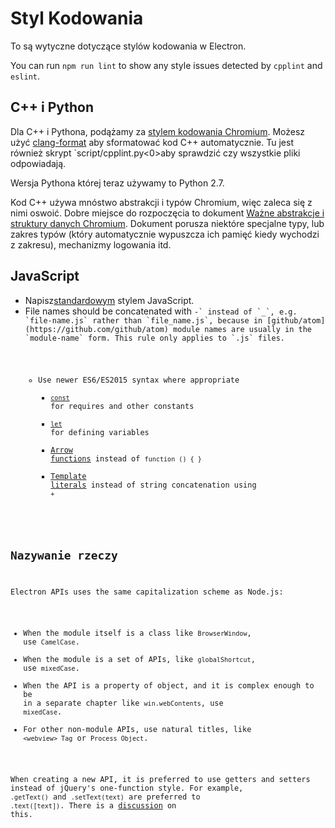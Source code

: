 # Styl Kodowania

To są wytyczne dotyczące stylów kodowania w Electron.

You can run `npm run lint` to show any style issues detected by `cpplint` and `eslint`.

## C++ i Python

Dla C++ i Pythona, podążamy za [stylem kodowania Chromium](https://www.chromium.org/developers/coding-style). Możesz użyć [clang-format](clang-format.md) aby sformatować kod C++ automatycznie. Tu jest również skrypt `script/cpplint.py<0>aby sprawdzić czy wszystkie pliki odpowiadają.</p>

<p>Wersja Pythona której teraz używamy to Python 2.7.</p>

<p>Kod C++ używa mnóstwo abstrakcji i typów Chromium, więc zaleca się z nimi oswoić. Dobre miejsce do rozpoczęcia to dokument <a href="https://www.chromium.org/developers/coding-style/important-abstractions-and-data-structures">Ważne abstrakcje i struktury danych Chromium</a>. Dokument porusza niektóre specjalne typy, lub zakres typów (który automatycznie wypuszcza ich pamięć kiedy wychodzi z zakresu), mechanizmy logowania itd.</p>

<h2>JavaScript</h2>

<ul>
<li>Napisz<a href="https://npm.im/standard">standardowym</a> stylem JavaScript.</li>
<li>File names should be concatenated with <code>-` instead of `_`, e.g. `file-name.js` rather than `file_name.js`, because in [github/atom](https://github.com/github/atom) module names are usually in the `module-name` form. This rule only applies to `.js` files.</li> 

* Use newer ES6/ES2015 syntax where appropriate 
  * [`const`](https://developer.mozilla.org/en-US/docs/Web/JavaScript/Reference/Statements/const) for requires and other constants
  * [`let`](https://developer.mozilla.org/en-US/docs/Web/JavaScript/Reference/Statements/let) for defining variables
  * [Arrow functions](https://developer.mozilla.org/en-US/docs/Web/JavaScript/Reference/Functions/Arrow_functions) instead of `function () { }`
  * [Template literals](https://developer.mozilla.org/en-US/docs/Web/JavaScript/Reference/Template_literals) instead of string concatenation using `+`</ul> 

## Nazywanie rzeczy

Electron APIs uses the same capitalization scheme as Node.js:

* When the module itself is a class like `BrowserWindow`, use `CamelCase`.
* When the module is a set of APIs, like `globalShortcut`, use `mixedCase`.
* When the API is a property of object, and it is complex enough to be in a separate chapter like `win.webContents`, use `mixedCase`.
* For other non-module APIs, use natural titles, like `<webview> Tag` or `Process Object`.

When creating a new API, it is preferred to use getters and setters instead of jQuery's one-function style. For example, `.getText()` and `.setText(text)` are preferred to `.text([text])`. There is a [discussion](https://github.com/electron/electron/issues/46) on this.